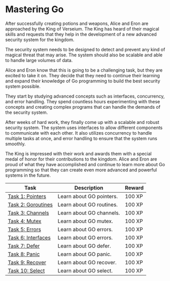 # Mastering Go

After successfully creating potions and weapons, Alice and Eron are approached by the King of Verseium. The King has heard of their magical skills and requests that they help in the development of a new advanced security system for the kingdom.

The security system needs to be designed to detect and prevent any kind of magical threat that may arise. The system should also be scalable and able to handle large volumes of data.

Alice and Eron know that this is going to be a challenging task, but they are excited to take it on. They decide that they need to continue their learning and expand their knowledge of Go programming to build the best security system possible.

They start by studying advanced concepts such as interfaces, concurrency, and error handling. They spend countless hours experimenting with these concepts and creating complex programs that can handle the demands of the security system.

After weeks of hard work, they finally come up with a scalable and robust security system. The system uses interfaces to allow different components to communicate with each other. It also utilizes concurrency to handle multiple tasks at once, and error handling to ensure that the system runs smoothly.

The King is impressed with their work and awards them with a special medal of honor for their contributions to the kingdom. Alice and Eron are proud of what they have accomplished and continue to learn more about Go programming so that they can create even more advanced and powerful systems in the future.

| Task                                  | Description              | Reward |
| ------------------------------------- | ------------------------ | ------ |
| [Task 1: Pointers](./pointers.go)     | Learn about GO pointers. | 100 XP |
| [Task 2: Goroutines](./goroutines.go) | Learn about GO routines. | 100 XP |
| [Task 3: Channels](./channels.go)     | Learn about GO channels. | 100 XP |
| [Task 4: Mutex](./mutexes.go)         | Learn about GO mutex.    | 100 XP |
| [Task 5: Errors](./errors.go)         | Learn about GO errors.   | 100 XP |
| [Task 6: Interfaces](./interfaces.go) | Learn about GO errors.   | 100 XP |
| [Task 7: Defer](./defer.go)           | Learn about GO defer.    | 100 XP |
| [Task 8: Panic](./panic.go)           | Learn about GO panic.    | 100 XP |
| [Task 9: Recover](./recover.go)       | Learn about GO recover.  | 100 XP |
| [Task 10: Select](./select.go)        | Learn about GO select.   | 100 XP |
